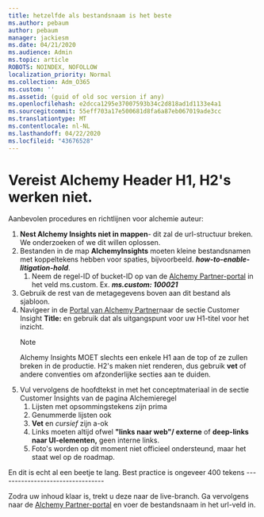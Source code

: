 ```yaml
---
title: hetzelfde als bestandsnaam is het beste
ms.author: pebaum
author: pebaum
manager: jackiesm
ms.date: 04/21/2020
ms.audience: Admin
ms.topic: article
ROBOTS: NOINDEX, NOFOLLOW
localization_priority: Normal
ms.collection: Adm_O365
ms.custom: ''
ms.assetid: (guid of old soc version if any)
ms.openlocfilehash: e2dcca1295e37007593b34c2d818ad1d1133e4a1
ms.sourcegitcommit: 55eff703a17e500681d8fa6a87eb067019ade3cc
ms.translationtype: MT
ms.contentlocale: nl-NL
ms.lasthandoff: 04/22/2020
ms.locfileid: "43676528"
---
```

# <a name="required-alchemy-header-h1-h2s-dont-work"></a>Vereist Alchemy Header H1, H2's werken niet.
Aanbevolen procedures en richtlijnen voor alchemie auteur:

1. **Nest Alchemy Insights niet in mappen**- dit zal de url-structuur breken. We onderzoeken of we dit willen oplossen.
1. Bestanden in de map **AlchemyInsights** moeten kleine bestandsnamen met koppeltekens hebben voor spaties, bijvoorbeeld. ***how-to-enable-litigation-hold***.
    1. Neem de regel-ID of bucket-ID op van de [Alchemy Partner-portal](https://alchemyportal.azurewebsites.net) in het veld ms.custom. Ex. ***ms.custom: 100021***
1. Gebruik de rest van de metagegevens boven aan dit bestand als sjabloon.
1. Navigeer in de [Portal van Alchemy Partner](https://alchemyportal.azurewebsites.net)naar de sectie Customer Insight **Title:** en gebruik dat als uitgangspunt voor uw H1-titel voor het inzicht. 
    > [!NOTE]
    > Alchemy Insights MOET slechts een enkele H1 aan de top of ze zullen breken in de productie. H2's maken niet renderen, dus gebruik **vet** of andere conventies om afzonderlijke secties aan te duiden.
1. Vul vervolgens de hoofdtekst in met het conceptmateriaal in de sectie Customer Insights van de pagina Alchemieregel
    1. Lijsten met opsommingstekens zijn prima
    1. Genummerde lijsten ook
    1. **Vet** en *cursief* zijn a-ok
    1. Links moeten altijd ofwel **"links naar web"/ externe** of **deep-links naar UI-elementen,** geen interne links.
    1. Foto's worden op dit moment niet officieel ondersteund, maar het staat wel op de roadmap.

En dit is echt al een beetje te lang. Best practice is ongeveer 400 tekens ---------------------------------

Zodra uw inhoud klaar is, trekt u deze naar de live-branch. Ga vervolgens naar de [Alchemy Partner-portal](https://alchemyportal.azurewebsites.net) en voer de bestandsnaam in het url-veld in. 